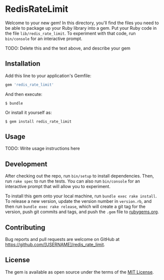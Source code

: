 # RedisRateLimit

Welcome to your new gem! In this directory, you'll find the files you need to be able to package up your Ruby library into a gem. Put your Ruby code in the file `lib/redis_rate_limit`. To experiment with that code, run `bin/console` for an interactive prompt.

TODO: Delete this and the text above, and describe your gem

## Installation

Add this line to your application's Gemfile:

```ruby
gem 'redis_rate_limit'
```

And then execute:

    $ bundle

Or install it yourself as:

    $ gem install redis_rate_limit

## Usage

TODO: Write usage instructions here

## Development

After checking out the repo, run `bin/setup` to install dependencies. Then, run `rake spec` to run the tests. You can also run `bin/console` for an interactive prompt that will allow you to experiment.

To install this gem onto your local machine, run `bundle exec rake install`. To release a new version, update the version number in `version.rb`, and then run `bundle exec rake release`, which will create a git tag for the version, push git commits and tags, and push the `.gem` file to [rubygems.org](https://rubygems.org).

## Contributing

Bug reports and pull requests are welcome on GitHub at https://github.com/[USERNAME]/redis_rate_limit.

## License

The gem is available as open source under the terms of the [MIT License](https://opensource.org/licenses/MIT).
